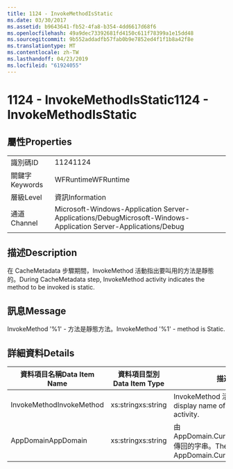 ```yaml
---
title: 1124 - InvokeMethodIsStatic
ms.date: 03/30/2017
ms.assetid: b9643641-fb52-4fa8-b354-4dd6617d68f6
ms.openlocfilehash: 49a9dec73392681fd4150c611f78399a1e15dd48
ms.sourcegitcommit: 9b552addadfb57fab0b9e7852ed4f1f1b8a42f8e
ms.translationtype: MT
ms.contentlocale: zh-TW
ms.lasthandoff: 04/23/2019
ms.locfileid: "61924055"
---
```

# <a name="1124---invokemethodisstatic"></a><span data-ttu-id="b4ba8-102">1124 - InvokeMethodIsStatic</span><span class="sxs-lookup"><span data-stu-id="b4ba8-102">1124 - InvokeMethodIsStatic</span></span>
## <a name="properties"></a><span data-ttu-id="b4ba8-103">屬性</span><span class="sxs-lookup"><span data-stu-id="b4ba8-103">Properties</span></span>  
  
|||  
|-|-|  
|<span data-ttu-id="b4ba8-104">識別碼</span><span class="sxs-lookup"><span data-stu-id="b4ba8-104">ID</span></span>|<span data-ttu-id="b4ba8-105">1124</span><span class="sxs-lookup"><span data-stu-id="b4ba8-105">1124</span></span>|  
|<span data-ttu-id="b4ba8-106">關鍵字</span><span class="sxs-lookup"><span data-stu-id="b4ba8-106">Keywords</span></span>|<span data-ttu-id="b4ba8-107">WFRuntime</span><span class="sxs-lookup"><span data-stu-id="b4ba8-107">WFRuntime</span></span>|  
|<span data-ttu-id="b4ba8-108">層級</span><span class="sxs-lookup"><span data-stu-id="b4ba8-108">Level</span></span>|<span data-ttu-id="b4ba8-109">資訊</span><span class="sxs-lookup"><span data-stu-id="b4ba8-109">Information</span></span>|  
|<span data-ttu-id="b4ba8-110">通道</span><span class="sxs-lookup"><span data-stu-id="b4ba8-110">Channel</span></span>|<span data-ttu-id="b4ba8-111">Microsoft-Windows-Application Server-Applications/Debug</span><span class="sxs-lookup"><span data-stu-id="b4ba8-111">Microsoft-Windows-Application Server-Applications/Debug</span></span>|  
  
## <a name="description"></a><span data-ttu-id="b4ba8-112">描述</span><span class="sxs-lookup"><span data-stu-id="b4ba8-112">Description</span></span>  
 <span data-ttu-id="b4ba8-113">在 CacheMetadata 步驟期間，InvokeMethod 活動指出要叫用的方法是靜態的。</span><span class="sxs-lookup"><span data-stu-id="b4ba8-113">During CacheMetadata step, InvokeMethod activity indicates the method to be invoked is static.</span></span>  
  
## <a name="message"></a><span data-ttu-id="b4ba8-114">訊息</span><span class="sxs-lookup"><span data-stu-id="b4ba8-114">Message</span></span>  
 <span data-ttu-id="b4ba8-115">InvokeMethod '%1' - 方法是靜態方法。</span><span class="sxs-lookup"><span data-stu-id="b4ba8-115">InvokeMethod '%1' - method is Static.</span></span>  
  
## <a name="details"></a><span data-ttu-id="b4ba8-116">詳細資料</span><span class="sxs-lookup"><span data-stu-id="b4ba8-116">Details</span></span>  
  
|<span data-ttu-id="b4ba8-117">資料項目名稱</span><span class="sxs-lookup"><span data-stu-id="b4ba8-117">Data Item Name</span></span>|<span data-ttu-id="b4ba8-118">資料項目型別</span><span class="sxs-lookup"><span data-stu-id="b4ba8-118">Data Item Type</span></span>|<span data-ttu-id="b4ba8-119">描述</span><span class="sxs-lookup"><span data-stu-id="b4ba8-119">Description</span></span>|  
|--------------------|--------------------|-----------------|  
|<span data-ttu-id="b4ba8-120">InvokeMethod</span><span class="sxs-lookup"><span data-stu-id="b4ba8-120">InvokeMethod</span></span>|<span data-ttu-id="b4ba8-121">xs:string</span><span class="sxs-lookup"><span data-stu-id="b4ba8-121">xs:string</span></span>|<span data-ttu-id="b4ba8-122">InvokeMethod 活動的顯示名稱。</span><span class="sxs-lookup"><span data-stu-id="b4ba8-122">The display name of the InvokeMethod activity.</span></span>|  
|<span data-ttu-id="b4ba8-123">AppDomain</span><span class="sxs-lookup"><span data-stu-id="b4ba8-123">AppDomain</span></span>|<span data-ttu-id="b4ba8-124">xs:string</span><span class="sxs-lookup"><span data-stu-id="b4ba8-124">xs:string</span></span>|<span data-ttu-id="b4ba8-125">由 AppDomain.CurrentDomain.FriendlyName 傳回的字串。</span><span class="sxs-lookup"><span data-stu-id="b4ba8-125">The string returned by AppDomain.CurrentDomain.FriendlyName.</span></span>|
